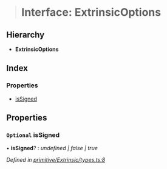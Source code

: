 > # Interface: ExtrinsicOptions

## Hierarchy

* **ExtrinsicOptions**

## Index

### Properties

* [isSigned](_primitive_extrinsic_types_.extrinsicoptions.md#optional-issigned)

## Properties

### `Optional` isSigned

• **isSigned**? : *undefined | false | true*

*Defined in [primitive/Extrinsic/types.ts:8](https://github.com/polkadot-js/api/blob/411d432/packages/types/src/primitive/Extrinsic/types.ts#L8)*
